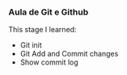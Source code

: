 ### Aula de Git e Github

This stage I learned:

- Git init
- Git Add and Commit changes
- Show commit log